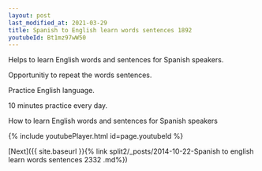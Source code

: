 ```yaml
---
layout: post
last_modified_at: 2021-03-29
title: Spanish to English learn words sentences 1892 
youtubeId: Bt1mz97wW50
---
```

 
 
Helps to learn English words and sentences for Spanish speakers.

Opportunitiy to repeat the words sentences. 

Practice English language. 
 
10 minutes practice every day. 
 
How to learn English words and sentences for Spanish speakers 
 
{% include youtubePlayer.html id=page.youtubeId %}
 
 
[Next]({{ site.baseurl }}{% link  split2/_posts/2014-10-22-Spanish to english learn words sentences 2332 .md%})
 
